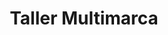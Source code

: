 ---
title: "Taller Multimarca"
url: /chorrillos/taller-multimarca/
shop: reparación de automóviles
---